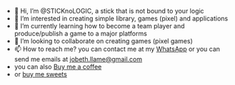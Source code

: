 - 👋 Hi, I’m @STICKnoLOGIC, a stick that is not bound to your logic
- 👀 I’m interested in creating simple library, games (pixel) and applications
- 🌱 I’m currently learning how to become a team player and produce/publish a game to a major platforms
- 💞️ I’m looking to collaborate on creating games (pixel games)
- 📫 How to reach me? you can contact me at my [WhatsApp](https://wa.me/639058747176) or you can send me emails at jobeth.llame@gmail.com
-  you can also [Buy me a coffee](https://buymeacoffee.com/sticknologic)
-  or [buy me sweets](https://paypal.me/yhalSTICKnoLOGIC)

<!---
STICKnoLOGIC/STICKnoLOGIC is a ✨ special ✨ repository because its `README.md` (this file) appears on your GitHub profile.
You can click the Preview link to take a look at your changes.
--->
